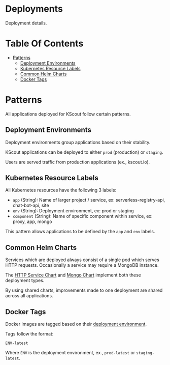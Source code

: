 # Deployments
Deployment details.

# Table Of Contents
- [Patterns](#patterns)
  - [Deployment Environments](#deployment-environments)
  - [Kubernetes Resource Labels](#kubernetes-resource-labels)
  - [Common Helm Charts](#common-helm-charts)
  - [Docker Tags](#docker-tags)

# Patterns
All applications deployed for KScout follow certain patterns.

## Deployment Environments
Deployment environments group applications based on their stability.  

KScout applications can be deployed to either `prod` (production) or `staging`.

Users are served traffic from production applications (ex., kscout.io).

## Kubernetes Resource Labels
All Kubernetes resources have the following 3 labels:

- `app` (String): Name of larger project / service, ex: serverless-registry-api,
  chat-bot-api, site
- `env` (String): Deployment environment, ex: prod or staging
- `component` (String): Name of specific component within service, ex: proxy,
  app, mongo
  
This pattern allows applications to be defined by the `app` and `env` labels.

## Common Helm Charts
Services which are deployed always consist of a single pod which serves HTTP 
requests. Occasionally a service may require a MongoDB instance.  

The [HTTP Service Chart](https://github.com/kscout/http-service-chart) and
[Mongo Chart](https://github.com/kscout/mongo-chart) implement both these 
deployment types.  

By using shared charts, improvements made to one deployment are shared across 
all applications.

## Docker Tags
Docker images are tagged based on their 
[deployment environment](#deployment-environments).  

Tags follow the format:

```
ENV-latest
```

Where `ENV` is the deployment environment, ex., `prod-latest` 
or `staging-latest`.
